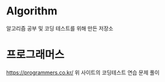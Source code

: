 # Algorithm
알고리즘 공부 및 코딩 테스트를 위해 만든 저장소

# 프로그래머스
https://programmers.co.kr/
위 사이트의 코딩테스트 연습 문제 풀이 
